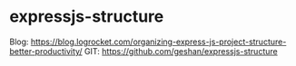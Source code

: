 # expressjs-structure
Blog: https://blog.logrocket.com/organizing-express-js-project-structure-better-productivity/
GIT: https://github.com/geshan/expressjs-structure

